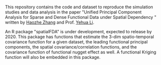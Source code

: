 This repository contains the code and dataset to reproduce the simulation studies and data analysis in the paper "Unified Principal Component Analysis for Sparse and Dense Functional Data under Spatial Dependency " written by [Haozhe Zhang](https://haozhestat.github.io) and Prof. [Yehua Li](https://sites.google.com/a/ucr.edu/yehuali).   

An R package "spatialFDA" is under development, expected to release by 2020. This package has functions that estimate the 3-dim spatio-temporal covariance function for a given dataset, the leading functional principal components, the spatial covariance/correlation functions, and the covariance function of functional nugget effect as well. A functional Kriging function will also be embedded in this package.  
